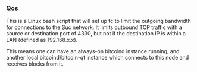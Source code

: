 ### Qos ###

This is a Linux bash script that will set up tc to limit the outgoing bandwidth for connections to the Suc network. It limits outbound TCP traffic with a source or destination port of 4330, but not if the destination IP is within a LAN (defined as 192.168.x.x).

This means one can have an always-on bitcoind instance running, and another local bitcoind/bitcoin-qt instance which connects to this node and receives blocks from it.
